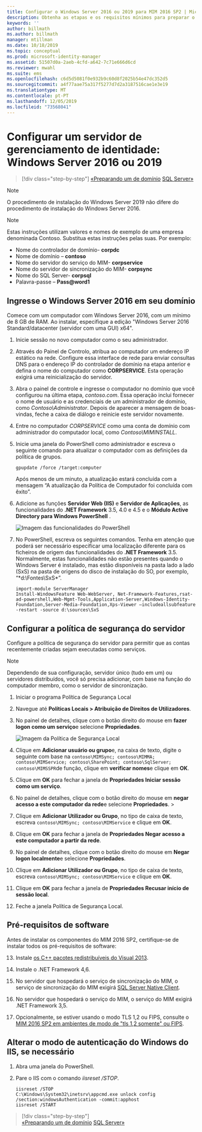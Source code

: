 ```yaml
---
title: Configurar o Windows Server 2016 ou 2019 para MIM 2016 SP2 | Microsoft Docs
description: Obtenha as etapas e os requisitos mínimos para preparar o Windows Server 2016 ou 2019 para trabalhar com o MIM 2016 SP2.
keywords: ''
author: billmath
ms.author: billmath
manager: mtillman
ms.date: 10/18/2019
ms.topic: conceptual
ms.prod: microsoft-identity-manager
ms.assetid: 51507d0a-2aeb-4cfd-a642-7c71e666d6cd
ms.reviewer: mwahl
ms.suite: ems
ms.openlocfilehash: c6d5d5081f0e932b9c60d8f2025b54e47dc352d5
ms.sourcegitcommit: a4f77aae75a317f5277d7d2a3187516cae1e3e19
ms.translationtype: MT
ms.contentlocale: pt-PT
ms.lasthandoff: 12/05/2019
ms.locfileid: "73568041"
---
```

# <a name="set-up-an-identity-management-server-windows-server-2016-or-2019"></a>Configurar um servidor de gerenciamento de identidade: Windows Server 2016 ou 2019

> [!div class="step-by-step"]
> [«Preparando um
> de domínio](preparing-domain.md) [SQL Server»](prepare-server-sql2016.md)
> 

> [!NOTE]
> O procedimento de instalação do Windows Server 2019 não difere do procedimento de instalação do Windows Server 2016.


> [!NOTE]
> Estas instruções utilizam valores e nomes de exemplo de uma empresa denominada Contoso. Substitua estas instruções pelas suas. Por exemplo:
> - Nome do controlador de domínio- **corpdc**
> - Nome de domínio – **contoso**
> - Nome do servidor do serviço do MIM- **corpservice**
> - Nome do servidor de sincronização do MIM- **corpsync**
> - Nome do SQL Server- **corpsql**
> - Palavra-passe – <strong>Pass@word1</strong>

## <a name="join-windows-server-2016-to-your-domain"></a>Ingresse o Windows Server 2016 em seu domínio

Comece com um computador com Windows Server 2016, com um mínimo de 8 GB de RAM. Ao instalar, especifique a edição "Windows Server 2016 Standard/datacenter (servidor com uma GUI) x64".

1. Inicie sessão no novo computador como o seu administrador.

2. Através do Painel de Controlo, atribua ao computador um endereço IP estático na rede. Configure essa interface de rede para enviar consultas DNS para o endereço IP do controlador de domínio na etapa anterior e defina o nome do computador como **CORPSERVICE**.  Esta operação exigirá uma reinicialização do servidor.

3. Abra o painel de controle e ingresse o computador no domínio que você configurou na última etapa, *contoso.com*.  Essa operação inclui fornecer o nome de usuário e as credenciais de um administrador de domínio, como *Contoso\Administrator*.  Depois de aparecer a mensagem de boas-vindas, feche a caixa de diálogo e reinicie este servidor novamente.

4. Entre no computador *CORPSERVICE* como uma conta de domínio com administrador do computador local, como *Contoso\MIMINSTALL*.


5. Inicie uma janela do PowerShell como administrador e escreva o seguinte comando para atualizar o computador com as definições da política de grupos.

    ```
    gpupdate /force /target:computer
    ```

    Após menos de um minuto, a atualização estará concluída com a mensagem “A atualização da Política de Computador foi concluída com êxito”.

6. Adicione as funções **Servidor Web (IIS)** e **Servidor de Aplicações**, as funcionalidades do **.NET Framework** 3.5, 4.0 e 4.5 e o **Módulo Active Directory para Windows PowerShell** .

    ![Imagem das funcionalidades do PowerShell](media/MIM-DeployWS2.png)

7. No PowerShell, escreva os seguintes comandos. Tenha em atenção que poderá ser necessário especificar uma localização diferente para os ficheiros de origem das funcionalidades do **.NET Framework** 3.5. Normalmente, estas funcionalidades não estão presentes quando o Windows Server é instalado, mas estão disponíveis na pasta lado a lado (SxS) na pasta de origens do disco de instalação do SO, por exemplo, “*d:\Fontes\SxS\*”.

    ```
    import-module ServerManager
    Install-WindowsFeature Web-WebServer, Net-Framework-Features,rsat-ad-powershell,Web-Mgmt-Tools,Application-Server,Windows-Identity-Foundation,Server-Media-Foundation,Xps-Viewer –includeallsubfeature -restart -source d:\sources\SxS
    ```

## <a name="configure-the-server-security-policy"></a>Configurar a política de segurança do servidor

Configure a política de segurança do servidor para permitir que as contas recentemente criadas sejam executadas como serviços.
> [!NOTE] 
> Dependendo de sua configuração, servidor único (tudo em um) ou servidores distribuídos, você só precisa adicionar, com base na função do computador membro, como o servidor de sincronização. 

1. Iniciar o programa Política de Segurança Local

2. Navegue até **Políticas Locais > Atribuição de Direitos de Utilizadores**.

3. No painel de detalhes, clique com o botão direito do mouse em **fazer logon como um serviço**e selecione **Propriedades**.

    ![Imagem da Política de Segurança Local](media/MIM-DeployWS3.png)

4. Clique em **Adicionar usuário ou grupo**e, na caixa de texto, digite o seguinte com base na `contoso\MIMSync; contoso\MIMMA; contoso\MIMService; contoso\SharePoint; contoso\SqlServer; contoso\MIMSSPR`de função, clique em **verificar nomes**e clique em **OK**.

5. Clique em **OK** para fechar a janela de **Propriedades Iniciar sessão como um serviço**.

6.  No painel de detalhes, clique com o botão direito do mouse em **negar acesso a este computador da rede**e selecione **Propriedades**. >

7. Clique em **Adicionar Utilizador ou Grupo**, no tipo de caixa de texto, escreva `contoso\MIMSync; contoso\MIMService` e clique em **OK**.

8. Clique em **OK** para fechar a janela de **Propriedades Negar acesso a este computador a partir da rede**.

9. No painel de detalhes, clique com o botão direito do mouse em **Negar logon localmente**e selecione **Propriedades**.

10. Clique em **Adicionar Utilizador ou Grupo**, no tipo de caixa de texto, escreva `contoso\MIMSync; contoso\MIMService` e clique em **OK**.

11. Clique em **OK** para fechar a janela de **Propriedades Recusar início de sessão local**.

12. Feche a janela Política de Segurança Local.

## <a name="software-prerequisites"></a>Pré-requisitos de software

Antes de instalar os componentes do MIM 2016 SP2, certifique-se de instalar todos os pré-requisitos de software:

13. Instale [os C++ pacotes redistribuíveis do Visual 2013](https://www.microsoft.com/download/details.aspx?id=40784).

14. Instale o .NET Framework 4,6.

15. No servidor que hospedará o serviço de sincronização do MIM, o serviço de sincronização do MIM exigirá [SQL Server Native Client](https://www.microsoft.com/download/details.aspx?id=50402).

16. No servidor que hospedará o serviço do MIM, o serviço do MIM exigirá .NET Framework 3,5.

17. Opcionalmente, se estiver usando o modo TLS 1,2 ou FIPS, consulte o [MIM 2016 SP2 em ambientes de modo de "tls 1,2 somente" ou FIPS](preparing-tls.md).

## <a name="change-the-iis-windows-authentication-mode-if-needed"></a>Alterar o modo de autenticação do Windows do IIS, se necessário

1.  Abra uma janela do PowerShell.

2.  Pare o IIS com o comando *iisreset /STOP*.

    ```
    iisreset /STOP
    C:\Windows\System32\inetsrv\appcmd.exe unlock config /section:windowsAuthentication -commit:apphost
    iisreset /START
    ```

> [!div class="step-by-step"]  
> [«Preparando um
> de domínio](preparing-domain.md) [SQL Server»](prepare-server-sql2016.md)
